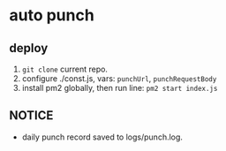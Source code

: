 # auto punch

## deploy

1. `git clone` current repo.
2. configure ./const.js, vars: `punchUrl`, `punchRequestBody`
3. install pm2 globally, then run line: `pm2 start index.js`

## NOTICE
- daily punch record saved to logs/punch.log.

